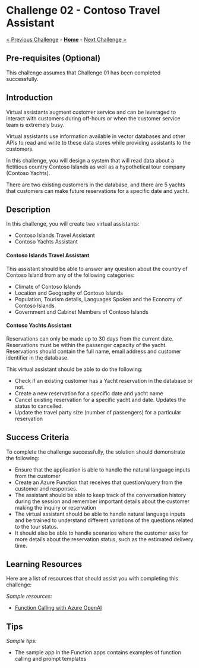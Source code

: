 # Challenge 02 - Contoso Travel Assistant

[< Previous Challenge](./Challenge-01.md) - **[Home](../README.md)** - [Next Challenge >](./Challenge-03.md)

## Pre-requisites (Optional)

This challenge assumes that Challenge 01 has been completed successfully.

## Introduction

Virtual assistants augment customer service and can be leveraged to interact with customers during off-hours or when the customer service team is extremely busy.

Virtual assistants use information available in vector databases and other APIs to read and write to these data stores while providing assistants to the customers.

In this challenge, you will design a system that will read data about a fictitious country Contoso Islands as well as a hypothetical tour company (Contoso Yachts).

There are two existing customers in the database, and there are 5 yachts that customers can make future reservations for a specific date and yacht.

## Description

In this challenge, you will create two virtual assistants:
- Contoso Islands Travel Assistant
- Contoso Yachts Assistant

#### Contoso Islands Travel Assistant
This assistant should be able to answer any question about the country of Contoso Island from any of the following categories:
- Climate of Contoso Islands
- Location and Geography of Contoso Islands
- Population, Tourism details, Languages Spoken and the Economy of Contoso Islands
- Government and Cabinet Members of Contoso Islands

#### Contoso Yachts Assistant

Reservations can only be made up to 30 days from the current date.
Reservations must be within the passenger capacity of the yacht.
Reservations should contain the full name, email address and customer identifier in the database.

This virtual assistant should be able to do the following:
- Check if an existing customer has a Yacht reservation in the database or not.
- Create a new reservation for a specific date and yacht name
- Cancel existing reservation for a specific yacht and date. Updates the status to cancelled.
- Update the travel party size (number of passengers) for a particular reservation

## Success Criteria

To complete the challenge successfully, the solution should demonstrate the following:
- Ensure that the application is able to handle the natural language inputs from the customer
- Create an Azure Function that receives that question/query from the customer and responses.
- The assistant should be able to keep track of the conversation history during the session and remember important details about the customer making the inquiry or reservation 
- The virtual assistant should be able to handle natural language inputs and be trained to understand different variations of the questions related to the tour status. 
- It should also be able to handle scenarios where the customer asks for more details about the reservation status, such as the estimated delivery time.

## Learning Resources

Here are a list of resources that should assist you with completing this challenge:

*Sample resources:*
- [Function Calling with Azure OpenAI](https://learn.microsoft.com/en-us/azure/ai-services/openai/how-to/function-calling)
## Tips

*Sample tips:*

- The sample app in the Function apps contains examples of function calling and prompt templates
